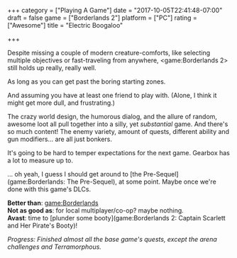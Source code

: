 +++
category = ["Playing A Game"]
date = "2017-10-05T22:41:48-07:00"
draft = false
game = ["Borderlands 2"]
platform = ["PC"]
rating = ["Awesome"]
title = "Electric Boogaloo"

+++

Despite missing a couple of modern creature-comforts, like selecting multiple objectives or fast-traveling from anywhere, <game:Borderlands 2> still holds up really, really well.

As long as you can get past the boring starting zones.

And assuming you have at least one friend to play with.  (Alone, I think it might get more dull, and frustrating.)

The crazy world design, the humorous dialog, and the allure of random, awesome loot all pull together into a silly, yet <i>substantial</i> game.  And there's so much content!  The enemy variety, amount of quests, different ability and gun modifiers... are all just bonkers.

It's going to be hard to temper expectations for the next game.  Gearbox has a lot to measure up to.

... oh yeah, I guess I should get around to [the Pre-Sequel](game:Borderlands: The Pre-Sequel), at some point.  Maybe once we're done with this game's DLCs.

<b>Better than</b>: <game:Borderlands>  
<b>Not as good as</b>: for local multiplayer/co-op? maybe nothing.  
<b>Avast</b>: time to [plunder some booty](game:Borderlands 2: Captain Scarlett and Her Pirate's Booty)!

<i>Progress: Finished almost all the base game's quests, except the arena challenges and Terramorphous.</i>
